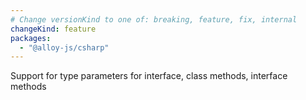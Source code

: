 ```yaml
---
# Change versionKind to one of: breaking, feature, fix, internal
changeKind: feature
packages:
  - "@alloy-js/csharp"
---
```


Support for type parameters for interface, class methods, interface methods

